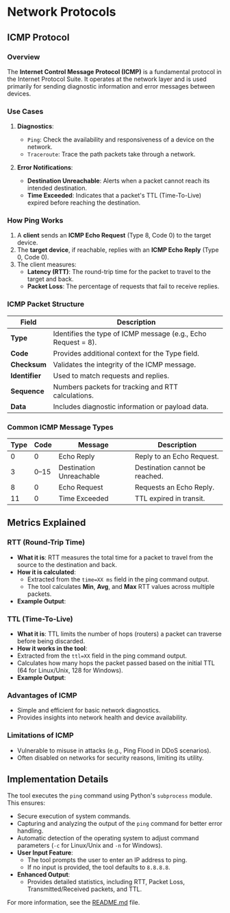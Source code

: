 # Network Protocols

## ICMP Protocol

### Overview

The **Internet Control Message Protocol (ICMP)** is a fundamental protocol in the Internet Protocol Suite. It operates at the network layer and is used primarily for sending diagnostic information and error messages between devices.

### Use Cases

1. **Diagnostics**:
   - `Ping`: Check the availability and responsiveness of a device on the network.
   - `Traceroute`: Trace the path packets take through a network.

2. **Error Notifications**:
   - **Destination Unreachable**: Alerts when a packet cannot reach its intended destination.
   - **Time Exceeded**: Indicates that a packet's TTL (Time-To-Live) expired before reaching the destination.

### How Ping Works

1. A **client** sends an **ICMP Echo Request** (Type 8, Code 0) to the target device.
2. The **target device**, if reachable, replies with an **ICMP Echo Reply** (Type 0, Code 0).
3. The client measures:
   - **Latency (RTT)**: The round-trip time for the packet to travel to the target and back.
   - **Packet Loss**: The percentage of requests that fail to receive replies.

### ICMP Packet Structure

| Field           | Description                                                 |
|------------------|-------------------------------------------------------------|
| **Type**         | Identifies the type of ICMP message (e.g., Echo Request = 8).|
| **Code**         | Provides additional context for the Type field.             |
| **Checksum**     | Validates the integrity of the ICMP message.                |
| **Identifier**   | Used to match requests and replies.                         |
| **Sequence**     | Numbers packets for tracking and RTT calculations.          |
| **Data**         | Includes diagnostic information or payload data.            |

### Common ICMP Message Types

| Type | Code | Message                              | Description                     |
|------|------|--------------------------------------|---------------------------------|
| 0    | 0    | Echo Reply                          | Reply to an Echo Request.       |
| 3    | 0–15 | Destination Unreachable             | Destination cannot be reached.  |
| 8    | 0    | Echo Request                        | Requests an Echo Reply.         |
| 11   | 0    | Time Exceeded                       | TTL expired in transit.         |

## Metrics Explained

### **RTT (Round-Trip Time)**
- **What it is**: RTT measures the total time for a packet to travel from the source to the destination and back.
- **How it is calculated**:
  - Extracted from the `time=XX ms` field in the ping command output.
  - The tool calculates **Min**, **Avg**, and **Max** RTT values across multiple packets.
- **Example Output**:

### **TTL (Time-To-Live)**
- **What it is**: TTL limits the number of hops (routers) a packet can traverse before being discarded.
- **How it works in the tool**:
- Extracted from the `ttl=XX` field in the ping command output.
- Calculates how many hops the packet passed based on the initial TTL (64 for Linux/Unix, 128 for Windows).
- **Example Output**:

### Advantages of ICMP

- Simple and efficient for basic network diagnostics.
- Provides insights into network health and device availability.

### Limitations of ICMP

- Vulnerable to misuse in attacks (e.g., Ping Flood in DDoS scenarios).
- Often disabled on networks for security reasons, limiting its utility.

## Implementation Details

The tool executes the `ping` command using Python's `subprocess` module. This ensures:
- Secure execution of system commands.
- Capturing and analyzing the output of the `ping` command for better error handling.
- Automatic detection of the operating system to adjust command parameters (`-c` for Linux/Unix and `-n` for Windows).
- **User Input Feature**:
  - The tool prompts the user to enter an IP address to ping.
  - If no input is provided, the tool defaults to `8.8.8.8`.
- **Enhanced Output**:
  - Provides detailed statistics, including RTT, Packet Loss, Transmitted/Received packets, and TTL.



For more information, see the [README.md](README.md) file.

